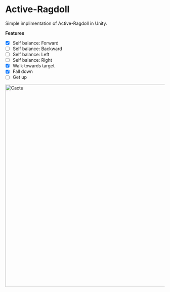 # Active-Ragdoll

Simple implimentation of Active-Ragdoll in Unity.

**Features**
- [x] Self balance: Forward
- [ ] Self balance: Backward
- [ ] Self balance: Left
- [ ] Self balance: Right
- [x] Walk towards target
- [x] Fall down
- [ ] Get up

<img width="640" alt="Cactu" src="https://user-images.githubusercontent.com/32338791/109178801-96aebd80-77cc-11eb-8a61-9c2662642382.png">
